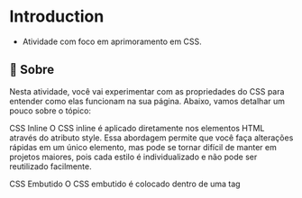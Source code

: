# Introduction
- Atividade com foco em aprimoramento em CSS.


##  :beginner: Sobre
Nesta atividade, você vai experimentar com as propriedades do CSS para entender como elas funcionam na sua página. Abaixo, vamos detalhar um pouco sobre o tópico:

CSS Inline
O CSS inline é aplicado diretamente nos elementos HTML através do atributo style. Essa abordagem permite que você faça alterações rápidas em um único elemento, mas pode se tornar difícil de manter em projetos maiores, pois cada estilo é individualizado e não pode ser reutilizado facilmente.

CSS Embutido
O CSS embutido é colocado dentro de uma tag <style> na seção <head> do documento HTML. Essa técnica permite aplicar estilos a múltiplos elementos ao mesmo tempo, melhorando a organização em comparação ao inline. No entanto, ainda pode aumentar o tamanho do arquivo HTML e não é tão eficiente quanto o CSS externo.

CSS Externo
O CSS externo envolve o uso de um arquivo separado que contém todas as regras de estilo. Esse arquivo é vinculado ao documento HTML, permitindo que o mesmo conjunto de estilos seja aplicado a várias páginas. Essa abordagem é a mais organizada e facilita a manutenção e a reutilização de estilos, embora exija um carregamento adicional de arquivo.
